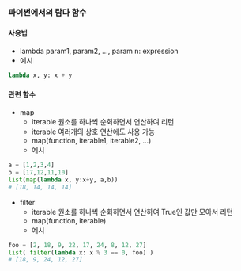 ### 파이썬에서의 람다 함수

#### 사용법
- lambda param1, param2, ..., param n: expression
- 예시
```python
lambda x, y: x + y
```

#### 관련 함수
- map
  - iterable 원소를 하나씩 순회하면서 연산하여 리턴
  - iterable 여러개의 상호 연산에도 사용 가능
  - map(function, iterable1, iterable2, ...)
  - 예시
```python
a = [1,2,3,4]
b = [17,12,11,10]
list(map(lambda x, y:x+y, a,b))
# [18, 14, 14, 14]
```
- filter
  - iterable 원소를 하나씩 순회하면서 연산하여 True인 값만 모아서 리턴
  - map(function, iterable)
  - 예시
```python
foo = [2, 18, 9, 22, 17, 24, 8, 12, 27]
list( filter(lambda x: x % 3 == 0, foo) )
# [18, 9, 24, 12, 27]
```
